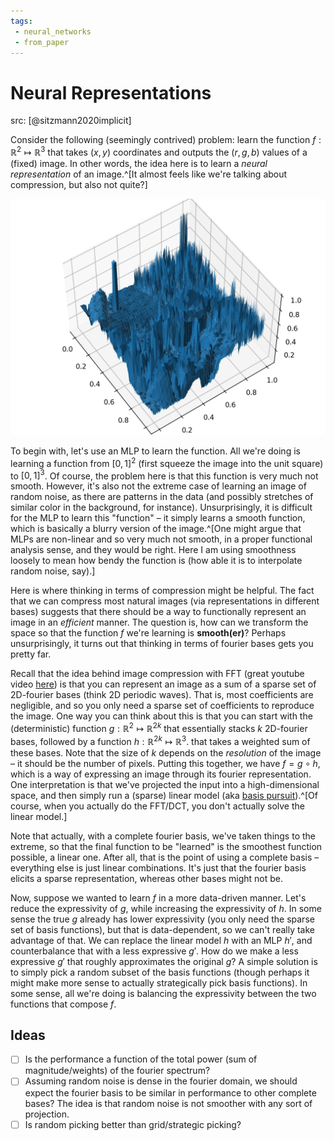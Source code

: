```yaml
---
tags:
 - neural_networks
 - from_paper
---
```


# Neural Representations

src: [@sitzmann2020implicit]

Consider the following (seemingly contrived) problem: learn the function $f:\mathbb{R}^2\mapsto \mathbb{R}^3$ that takes $(x,y)$ coordinates and outputs the $(r,g,b)$ values of a (fixed) image. In other words, the idea here is to learn a *neural representation* of an image.^[It almost feels like we're talking about compression, but also not quite?]

![Example of an image represented as a function](img/img_fun.png)

To begin with, let's use an MLP to learn the function. All we're doing is learning a function from $[0,1]^2$ (first squeeze the image into the unit square) to $[0,1]^3$. Of course, the problem here is that this function is very much not smooth. However, it's also not the extreme case of learning an image of random noise, as there are patterns in the data (and possibly stretches of similar color in the background, for instance). Unsurprisingly, it is difficult for the MLP to learn this "function" – it simply learns a smooth function, which is basically a blurry version of the image.^[One might argue that MLPs are non-linear and so very much not smooth, in a proper functional analysis sense, and they would be right. Here I am using smoothness loosely to mean how bendy the function is (how able it is to interpolate random noise, say).]

Here is where thinking in terms of compression might be helpful. The fact that we can compress most natural images (via representations in different bases) suggests that there should be a way to functionally represent an image in an *efficient* manner. The question is, how can we transform the space so that the function $f$ we're learning is **smooth(er)**? Perhaps unsurprisingly, it turns out that thinking in terms of fourier bases gets you pretty far.

Recall that the idea behind image compression with FFT (great youtube video [here](https://www.youtube.com/watch?v=gGEBUdM0PVc)) is that you can represent an image as a sum of a sparse set of 2D-fourier bases (think 2D periodic waves). That is, most coefficients are negligible, and so you only need a sparse set of coefficients to reproduce the image. One way you can think about this is that you can start with the (deterministic) function $g: \mathbb{R}^2 \mapsto \mathbb{R}^{2k}$ that essentially stacks $k$ 2D-fourier bases, followed by a function $h: \mathbb{R}^{2k} \mapsto \mathbb{R}^3$. that takes a weighted sum of these bases. Note that the size of $k$ depends on the *resolution* of the image – it should be the number of pixels. Putting this together, we have $f = g \circ h$, which is a way of expressing an image through its fourier representation. One interpretation is that we've projected the input into a high-dimensional space, and then simply run a (sparse) linear model (aka [basis pursuit](https://en.wikipedia.org/wiki/Basis_pursuit)).^[Of course, when you actually do the FFT/DCT, you don't actually solve the linear model.]

<Note>
Note that actually, with a complete fourier basis, we've taken things to the extreme, so that the final function to be "learned" is the smoothest function possible, a linear one. After all, that is the point of using a complete basis – everything else is just linear combinations. It's just that the fourier basis elicits a sparse representation, whereas other bases might not be.
</Note>

Now, suppose we wanted to learn $f$ in a more data-driven manner. Let's reduce the expressivity of $g$, while increasing the expressivity of $h$. In some sense the true $g$ already has lower expressivity (you only need the sparse set of basis functions), but that is data-dependent, so we can't really take advantage of that. We can replace the linear model $h$ with an MLP $h'$, and counterbalance that with a less expressive $g'$. How do we make a less expressive $g'$ that roughly approximates the original $g$? A simple solution is to simply pick a random subset of the basis functions (though perhaps it might make more sense to actually strategically pick basis functions). In some sense, all we're doing is balancing the expressivity between the two functions that compose $f$.



## Ideas

  - [ ] Is the performance a function of the total power (sum of magnitude/weights) of the fourier spectrum?
  - [ ] Assuming random noise is dense in the fourier domain, we should expect the fourier basis to be similar in performance to other complete bases? The idea is that random noise is not smoother with any sort of projection.
  - [ ] Is random picking better than grid/strategic picking?